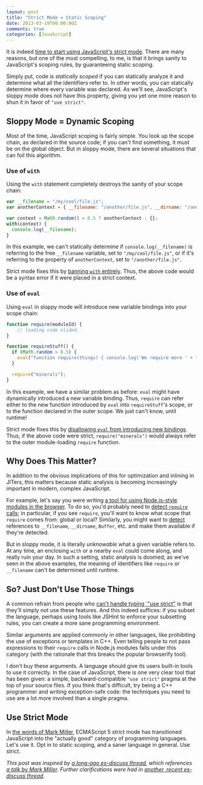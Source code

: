 ```yaml
---
layout: post
title: "Strict Mode = Static Scoping"
date: 2013-03-19T00:00:00Z
comments: true
categories: [JavaScript]
---
```


It is indeed
[time to start using JavaScript's strict mode](http://www.nczonline.net/blog/2012/03/13/its-time-to-start-using-javascript-strict-mode/).
There are many reasons, but one of the most compelling, to me, is that it brings sanity to JavaScript's scoping
rules, by guaranteeing static scoping.

Simply put, code is *statically scoped* if you can statically analyze it and determine what all the identifiers refer
to. In other words, you can statically determine where every variable was declared. As we'll see, JavaScript's sloppy
mode does not have this property, giving you yet one more reason to shun it in favor of `"use strict"`.

## Sloppy Mode = Dynamic Scoping

Most of the time, JavaScript scoping is fairly simple. You look up the scope chain, as declared in the source code; if
you can't find something, it must be on the global object. But in sloppy mode, there are several situations that can
foil this algorithm.

### Use of `with`

Using the `with` statement completely destroys the sanity of your scope chain:

```js
var __filename = "/my/cool/file.js";
var anotherContext = { __filename: "/another/file.js", __dirname: "/another" };

var context = Math.random() > 0.5 ? anotherContext : {};
with(context) {
  console.log(__filename);
}
```

In this example, we can't statically determine if `console.log(__filename)` is referring to the free `__filename`
variable, set to `"/my/cool/file.js"`, or if it's referring to the property of `anotherContext`, set to
`"/another/file.js"`.

Strict mode fixes this by [banning `with` entirely](http://es5.github.com/#x12.10.1). Thus, the above code would be a
syntax error if it were placed in a strict context.

### Use of `eval`

Using `eval` in sloppy mode will introduce new variable bindings into your scope chain:

```js
function require(moduleId) {
    // loading code elided.
}

function requireStuff() {
  if (Math.random > 0.5) {
    eval("function require(things) { console.log('We require more ' + things); }");
  }

  require("minerals");
}
```

In this example, we have a similar problem as before: `eval` might have dynamically introduced a new variable binding.
Thus, `require` can refer either to the new function introduced by `eval` into `requireStuff`'s scope, or to the
function declared in the outer scope. We just can't know, until runtime!

Strict mode fixes this by [disallowing `eval` from introducing new bindings](http://es5.github.com/#x10.4.2.1). Thus,
if the above code were strict, `require("minerals")` would always refer to the outer module-loading `require` function.

## Why Does This Matter?

In addition to the obvious implications of this for optimization and inlining in JITers, this matters because static
analysis is becoming increasingly important in modern, complex JavaScript.

For example, let's say you were writing
[a tool for using Node.js-style modules in the browser](https://github.com/substack/node-browserify). To do so, you'd
probably need to [detect `require` calls](https://github.com/substack/module-deps); in particular, if you see `require`,
you'll want to know what scope that `require` comes from: global or local? Similarly, you might want to
[detect](https://github.com/substack/insert-module-globals) references to `__filename`, `__dirname`, `Buffer`, etc. and
make them available if they're detected.

But in sloppy mode, it is literally *unknowable* what a given variable refers to. At any time, an enclosing `with` or a
nearby `eval` could come along, and really ruin your day. In such a setting, static analysis is doomed; as we've seen
in the above examples, the meaning of identifiers like `require` or `__filename` can't be determined until runtime.

## So? Just Don't Use Those Things

A common refrain from people who [can't handle typing `"use strict"](https://twitter.com/izs/status/310833154401398784)
is that they'll simply not use these features. And this indeed suffices: if you subset the language, perhaps using tools
like JSHint to enforce your subsetting rules, you can create a more sane programming environment.

Similar arguments are applied commonly in other languages, like prohibiting the use of exceptions or templates in C++.
Even telling people to not pass expressions to their `require` calls in Node.js modules falls under this category (with
the rationale that this breaks the popular browserify tool).

I don't buy these arguments. A language should give its users built-in tools to use it correctly. In the case of
JavaScript, there is one very clear tool that has been given: a simple, backward-compatible `"use strict"` pragma at the
top of your source files. If you think that's difficult, try being a C++ programmer and writing exception-safe code: the
techniques you need to use are a lot more involved than a single pragma.

## Use Strict Mode

In [the words of Mark Miller](http://www.youtube.com/watch?v=Kq4FpMe6cRs&t=18m50s), ECMAScript 5 strict mode has
transitioned JavaScript into the "actually good" category of programming languages. Let's use it. Opt in to static
scoping, and a saner language in general. Use strict.

*This post was inspired by
[a long-ago es-discuss thread](http://www.mail-archive.com/es-discuss@mozilla.org/msg18408.html), which references
[a talk by Mark Miller](http://www.youtube.com/watch?v=Kq4FpMe6cRs&t=42m53s). Further clarifications were had in
[another, recent es-discuss thread](http://www.mail-archive.com/es-discuss@mozilla.org/msg22147.html).*
